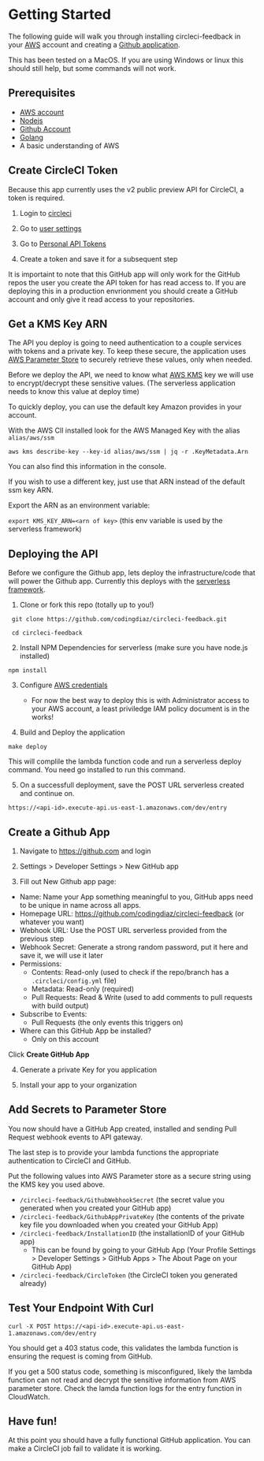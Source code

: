 # Getting Started

The following guide will walk you through installing circleci-feedback in your [AWS](https://aws.amazon.com/) account and creating a [Github application](https://developer.github.com/apps/).

This has been tested on a MacOS. If you are using Windows or linux this should still help, but some commands will not work.

## Prerequisites

* [AWS account](https://aws.amazon.com/)
* [Nodejs](https://nodejs.org/en/)
* [Github Account](https://github.com/)
* [Golang](https://golang.org/)
* A basic understanding of AWS

## Create CircleCI Token

Because this app currently uses the v2 public preview API for CircleCI, a token is required. 

1. Login to [circleci](https://circleci.com)

2. Go to [user settings](https://circleci.com/account)

3. Go to [Personal API Tokens](https://circleci.com/account/api)

4. Create a token and save it for a subsequent step

It is importaint to note that this GitHub app will only work for the GitHub repos the user you create the API token for has read access to. If you are deploying this in a production envrionment you should create a GitHub account and only give it read access to your repositories. 

## Get a KMS Key ARN

The API you deploy is going to need authentication to a couple services with tokens and a private key. To keep these secure, the application uses [AWS Parameter Store](https://docs.aws.amazon.com/systems-manager/latest/userguide/systems-manager-parameter-store.html) to securely retrieve these values, only when needed. 

Before we deploy the API, we need to know what [AWS KMS](https://aws.amazon.com/kms/) key we will use to encrypt/decrypt these sensitive values. (The serverless application needs to know this value at deploy time)

To quickly deploy, you can use the default key Amazon provides in your account. 

With the AWS ClI installed look for the AWS Managed Key with the alias `alias/aws/ssm`

`aws kms describe-key --key-id alias/aws/ssm | jq -r .KeyMetadata.Arn`

You can also find this information in the console.

If you wish to use a different key, just use that ARN instead of the default ssm key ARN. 

Export the ARN as an environment variable:

`export KMS_KEY_ARN=<arn of key>` (this env variable is used by the serverless framework)


## Deploying the API

Before we configure the Github app, lets deploy the infrastructure/code that will power the Github app. Currently this deploys with the [serverless framework](https://serverless.com/).

1. Clone or fork this repo (totally up to you!)

` git clone https://github.com/codingdiaz/circleci-feedback.git`

` cd circleci-feedback`

2. Install NPM Dependencies for serverless (make sure you have node.js installed)

`npm install`

3. Configure [AWS credentials](https://docs.aws.amazon.com/cli/latest/userguide/cli-chap-configure.html)
    * For now the best way to deploy this is with Administrator access to your AWS account, a least priviledge IAM policy document is in the works!

4. Build and Deploy the application

`make deploy`

This will complile the lambda function code and run a serverless deploy command. You need go installed to run this command.

5. On a successfull deployment, save the POST URL serverless created and continue on.

`https://<api-id>.execute-api.us-east-1.amazonaws.com/dev/entry`

## Create a Github App

1. Navigate to https://github.com and login

2. Settings > Developer Settings > New GitHub app

3. Fill out New Github app page:

* Name: Name your App something meaningful to you, GitHub apps need to be unique in name across all apps.
* Homepage URL: https://github.com/codingdiaz/circleci-feedback (or whatever you want)
* Webhook URL: Use the POST URL serverless provided from the previous step
* Webhook Secret: Generate a strong random password, put it here and save it, we will use it later
* Permissions:
    * Contents: Read-only (used to check if the repo/branch has a `.circleci/config.yml` file)
    * Metadata: Read-only (required)
    * Pull Requests: Read & Write (used to add comments to pull requests with build output)
* Subscribe to Events:
    * Pull Requests (the only events this triggers on)
* Where can this GitHub App be installed?
    * Only on this account

Click **Create GitHub App**

4. Generate a private Key for you application

5. Install your app to your organization

## Add Secrets to Parameter Store

You now should have a GitHub App created, installed and sending Pull Request webhook events to API gateway. 

The last step is to provide your lambda functions the appropriate authentication to CircleCI and GitHub.

Put the following values into AWS Parameter store as a secure string using the KMS key you used above.

* `/circleci-feedback/GithubWebhookSecret` (the secret value you generated when you created your GitHub app)
* `/circleci-feedback/GithubAppPrivateKey` (the contents of the private key file you downloaded when you created your GitHub App)
* `/circleci-feedback/InstallationID` (the installationID of your GitHub app)
    * This can be found by going to your GitHub App (Your Profile Settings > Developer Settings > GitHub Apps > The About Page on your GitHub App)
* `/circleci-feedback/CircleToken` (the CircleCI token you generated already)


## Test Your Endpoint With Curl

`curl -X POST https://<api-id>.execute-api.us-east-1.amazonaws.com/dev/entry`

You should get a 403 status code, this validates the lambda function is ensuring the request is coming from GitHub. 

If you get a 500 status code, something is misconfigured, likely the lambda function can not read and decrypt the sensitive information from AWS parameter store. Check the lamda function logs for the entry function in CloudWatch.

## Have fun!

At this point you should have a fully functional GitHub application. You can make a CircleCI job fail to validate it is working.


